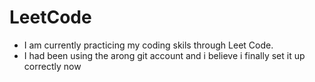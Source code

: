 # LeetCode
- I am currently practicing my coding skils through Leet Code.
- I had been using the arong git account and i believe i finally
set it up correctly now
